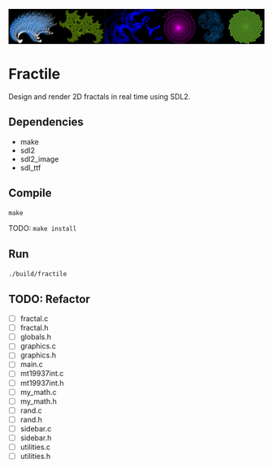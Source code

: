![fractile banner](screenshots/banner.png?raw=true "fractile banner")

# Fractile

Design and render 2D fractals in real time using SDL2.

## Dependencies

- make
- sdl2
- sdl2_image
- sdl_ttf

## Compile

`make`

TODO: `make install`

## Run

`./build/fractile`

## TODO: Refactor

- [ ] fractal.c
- [ ] fractal.h
- [ ] globals.h
- [ ] graphics.c
- [ ] graphics.h
- [ ] main.c
- [ ] mt19937int.c
- [ ] mt19937int.h
- [ ] my_math.c
- [ ] my_math.h
- [ ] rand.c
- [ ] rand.h
- [ ] sidebar.c
- [ ] sidebar.h
- [ ] utilities.c
- [ ] utilities.h